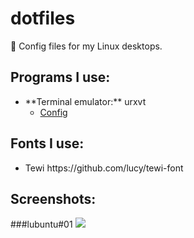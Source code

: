 # dotfiles

:rice: Config files for my Linux desktops.

## Programs I use:

<ul>
<li>**Terminal emulator:** urxvt
  <ul>
  <li><a href="urxvt/.Xdefaults">Config</a></li>
  </ul>
  </li>
</ul>

## Fonts I use:

<ul>
<li>Tewi https://github.com/lucy/tewi-font</li>
</ul>

## Screenshots:

###lubuntu#01
<img src="http://i.imgur.com/hmFUCjn.png" />
